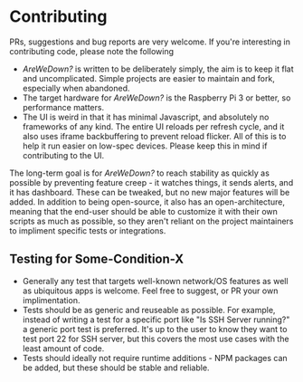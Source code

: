 # Contributing

PRs, suggestions and bug reports are very welcome. If you're interesting in contributing code, please note the following

- *AreWeDown?* is written to be deliberately simply, the aim is to keep it flat and uncomplicated. Simple projects are easier to maintain and fork, especially when abandoned.
- The target hardware for *AreWeDown?* is the Raspberry Pi 3 or better, so performance matters.
- The UI is weird in that it has minimal Javascript, and absolutely no frameworks of any kind. The entire UI reloads per refresh cycle, and it also uses iframe backbuffering to prevent reload flicker. All of this is to help it run easier on low-spec devices. Please keep this in mind if contributing to the UI.

 The long-term goal is for *AreWeDown?* to reach stability as quickly as possible by preventing feature creep - it watches things, it sends alerts, and it has dashboard. These can be tweaked, but no new major features will be added. In addition to being open-source, it also has an open-architecture, meaning that the end-user should be able to customize it with their own scripts as much as possible, so they aren't reliant on the project maintainers to impliment specific tests or integrations.

## Testing for Some-Condition-X 

- Generally any test that targets well-known network/OS features as well as ubiquitous apps is welcome. Feel free to suggest, or PR your own implimentation.
- Tests should be as generic and reuseable as possible. For example, instead of writing a test for a specific port like "Is SSH Server running?" a generic port test is preferred. It's up to the user to know they want to test port 22 for SSH server, but this covers the most use cases with the least amount of code.
- Tests should ideally not require runtime additions - NPM packages can be added, but these should be stable and reliable.
